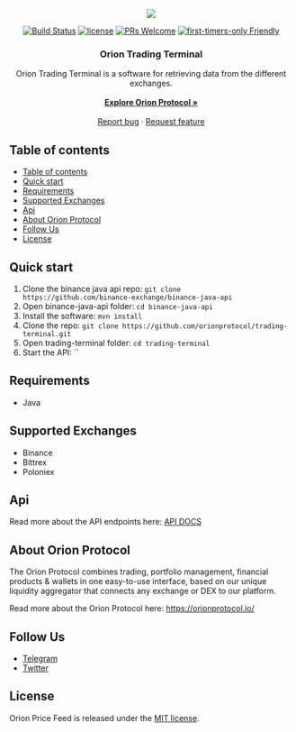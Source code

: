 <p align="center">
  <a href="https://orionprotocol.io">
    <img src="https://res.cloudinary.com/dnbcgedbu/image/upload/v1556261195/photo_2019-04-26_08-42-57.jpg" />
  </a>
</p>

<p align="center">
  <a href="https://travis-ci.org/orionprotocol/trading-protocol"><img src="https://travis-ci.org/orionprotocol/trading-protocol.svg?branch=master" alt="Build Status" /></a>
  <a href="https://tldrlegal.com/license/mit-license"><img src="https://img.shields.io/badge/license-MIT-blue.svg" alt="license"/></a>
  <a href="http://makeapullrequest.com"><img src="https://img.shields.io/badge/PRs-welcome-brightgreen.svg?style=flat-square" alt="PRs Welcome"/></a>
  <a href="http://www.firsttimersonly.com/"><img src="https://img.shields.io/badge/first--timers--only-friendly-blue.svg" alt="first-timers-only Friendly"/></a>
  <br>
</p>

<h3 align="center">Orion Trading Terminal</h3>

<p align="center">
  Orion Trading Terminal is a software for retrieving data from the different exchanges.
  <br>
  <br>
  <a href="https://orionprotocol.io/"><strong>Explore Orion Protocol »</strong></a>
  <br>
  <br>
  <a href="https://github.com/orionprotocol/trading-protocol/issues/new?template=bug_report.md">Report bug</a>
  ·
  <a href="https://github.com/orionprotocol/trading-protocol/issues/new?template=feature_request.md&labels=feature">Request feature</a>
</p>

## Table of contents

- [Table of contents](#table-of-contents)
- [Quick start](#quick-start)
- [Requirements](#requirements)
- [Supported Exchanges](#supported-exchanges)
- [Api](#api)
- [About Orion Protocol](#about-orion-protocol)
- [Follow Us](#follow-us)
- [License](#license)


## Quick start

1. Clone the binance java api repo: `git clone https://github.com/binance-exchange/binance-java-api`
2. Open binance-java-api folder: `cd binance-java-api`
3. Install the software: `mvn install`
4. Clone the repo: `git clone https://github.com/orionprotocol/trading-terminal.git`
5. Open trading-terminal folder:  `cd trading-terminal`
6. Start the API: ``

## Requirements
- Java

## Supported Exchanges
- Binance
- Bittrex
- Poloniex

## Api
Read more about the API endpoints here: [API DOCS](./API.md)

## About Orion Protocol

The Orion Protocol combines trading, portfolio management, financial products & wallets in one easy-to-use interface, based on our unique liquidity aggregator that connects any exchange or DEX to our platform.

Read more about the Orion Protocol here: https://orionprotocol.io/

## Follow Us

- [Telegram](https://t.me/orionprotocol)
- [Twitter](https://twitter.com/OrionProtocl)

## License
Orion Price Feed is released under the [MIT license](./LICENSE).
